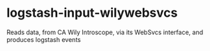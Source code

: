 # logstash-input-wilywebsvcs
Reads data, from CA Wily Introscope, via its WebSvcs interface, and produces logstash events
